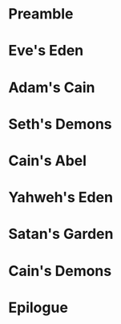 # Preamble
# Eve's Eden
# Adam's Cain
# Seth's Demons
# Cain's Abel
# Yahweh's Eden
# Satan's Garden
# Cain's Demons
# Epilogue
